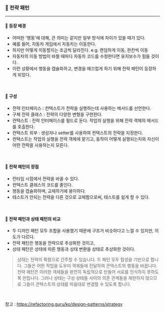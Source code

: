 ### 🔶 전략 패턴
---

#### 🔸 등장 배경
- 어떠한 '행동'에 대해, 큰 의미는 같지만 일부 방식에 차이가 있을 때가 있다.
- 예를 들어, 자동차 게임에서 자동차는 이동한다.
- 하지만 어떻게 이동할지는 조금씩 달라진다. e.g. 랜덤하게 이동, 한칸씩 이동
- 자동차의 이동 방법이 바뀔 때마다 자동차 코드를 수정한다면 유지보수가 힘들 것이다.
- 이런 상황에서 행동을 캡슐화하고, 변경을 매끄럽게 하기 위해 전략 패턴이 등장하게 되었다.

<br>

#### 🔸 구성
- 전략 인터페이스 : 컨텍스트가 전략을 실행하는데 사용하는 메서드를 선언한다.
- 구체 전략 클래스 : 전략의 다양한 변형을 구현한다.
- 컨텍스트 : 전략 인터페이스를 필드로 둔다. 작업의 실행을 위해 전략 객체의 메서드를 호출한다. 
- 컨텍스트 외부 : 생성자나 setter를 사용하여 컨텍스트의 전략을 지정한다. 
- 컨텍스트는 작업의 실행을 전략 객체에 맡기고, 동작이 어떻게 실행되는지와 자신이 어떤 전략을 사용하는지 모른다.

<br>

#### 🔸 전략 패턴의 장점
- 런타임 시점에서 전략을 바꿀 수 있다.
- 컨텍스트 클래스의 코드를 줄인다.
- 행동을 캡슐화하며, 교체하기에 용이하다.
- 테스트가 안되는 전략을 다른 것으로 교체함으로써, 테스트를 쉽게 할 수 있다.

<br>

#### 🔸 전략 패턴과 상태 패턴의 비교

- 두 디자인 패턴 모두 조합을 사용했기 때문에 구조가 비슷하다고 느낄 수 있지만, 의도가 다르다.
- 전략 패턴은 행동을 전략으로 추상화한 것이고,
- 상태 패턴은 상태에 따른 행동과 상태 변환을 상태로 추상화한 것이다.

> 상태는 전략의 확장으로 간주할 수 있습니다. 두 패턴 모두 합성을 기반으로 합니다. 그들은 어떤 작업을 도우미 객체들에 전달하여 콘텍스트의 행동을 바꿉니다. 전략 패턴은 이러한 객체들을 완전히 독립적으로 만들어 서로를 인식하지 못하도록 만듭니다. 그러나 상태는 구상 상태들 사이의 의존 관계들을 제한하지 않으므로 그들이 콘텍스트의 상태를 마음대로 변경할 수 있도록 합니다.

<br>

참고 : https://refactoring.guru/ko/design-patterns/strategy
